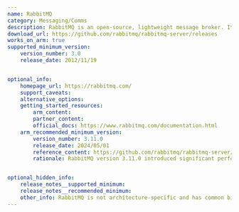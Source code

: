 ```yaml
---
name: RabbitMQ
category: Messaging/Comms
description: RabbitMQ is an open-source, lightweight message broker. It acts as a central hub for applications to communicate asynchronously by sending and receiving messages.
download_url: https://github.com/rabbitmq/rabbitmq-server/releases
works_on_arm: true
supported_minimum_version:
    version_number: 3.0
    release_date: 2012/11/19


optional_info:
    homepage_url: https://rabbitmq.com/
    support_caveats:
    alternative_options:
    getting_started_resources:
        arm_content:
        partner_content:
        official_docs: https://www.rabbitmq.com/documentation.html
    arm_recommended_minimum_version:
        version_number: 3.11.0
        release_date: 2024/05/01
        reference_content: https://github.com/rabbitmq/rabbitmq-server/blob/main/release-notes/3.11.0.md
        rationale: RabbitMQ version 3.11.0 introduced significant performance enhancements for Arm-based architectures. This version requires Erlang 25.0 or later, which brings Just-In-Time (JIT) compilation and modern flame graph profiling tooling to both x86 and ARM64 CPUs. These features result in improved performance on ARM64 architectures.


optional_hidden_info:
    release_notes__supported_minimum:
    release_notes__recommended_minimum:
    other_info:	RabbitMQ is not architecture-specific and has common binaries released. Hence the minimum version is the first released version(3.0).
---
```

